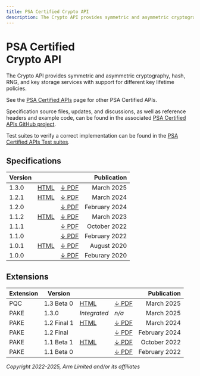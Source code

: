 ```yaml
---
title: PSA Certified Crypto API
description: The Crypto API provides symmetric and asymmetric cryptography, hash, RNG, and key storage services with support for different key lifetime policies
---
```


<!--
SPDX-FileCopyrightText: Copyright 2022-2025 Arm Limited and/or its affiliates <open-source-office@arm.com>
SPDX-License-Identifier: CC-BY-SA-4.0
-->

# PSA Certified<br />Crypto API

The Crypto API provides symmetric and asymmetric cryptography, hash, RNG, and key storage services with support for different key lifetime policies.

See the [PSA Certified APIs][psa-api] page for other PSA Certified APIs.

Specification source files, updates, and discussions, as well as reference headers and example code, can be found in the associated [PSA Certified APIs GitHub project][psa-api-gh].

Test suites to verify a correct implementation can be found in the [PSA Certified APIs Test suites][psa-api-ats].

[psa-api]:          ../
[psa-api-gh]:       https://github.com/arm-software/psa-api
[psa-api-ats]:      https://github.com/ARM-software/psa-arch-tests/tree/main/api-tests/dev_apis

## Specifications

Version | | | Publication
-|-|-|-:
1.3.0 | [HTML][1-3-html] | [&darr; PDF][1-3-0-pdf] | March 2025
1.2.1 | [HTML][1-2-html] | [&darr; PDF][1-2-1-pdf] | March 2024
1.2.0 | | [&darr; PDF][1-2-0-pdf] | February 2024
1.1.2 | [HTML][1-1-html] | [&darr; PDF][1-1-2-pdf] | March 2023
1.1.1 | | [&darr; PDF][1-1-1-pdf] | October 2022
1.1.0 | | [&darr; PDF][1-1-0-pdf] | February 2022
1.0.1 | [HTML][1-0-html] | [&darr; PDF][1-0-1-pdf] | August 2020
1.0.0 | | [&darr; PDF][1-0-0-pdf] | Feburary 2020

## Extensions

Extension | Version | | | Publication
-|-|-|-|-:
PQC | 1.3 Beta 0 | [HTML][pqc-beta-html] | [&darr; PDF][pqc-beta-0-pdf] | March 2025
PAKE | 1.3.0 | *Integrated* | *n/a* | March 2025
PAKE | 1.2 Final 1 | [HTML][pake-rel-html] | [&darr; PDF][pake-rel-1-pdf] | March 2024
PAKE | 1.2 Final | | [&darr; PDF][pake-rel-0-pdf] | February 2024
PAKE | 1.1 Beta 1 | [HTML][pake-beta-html] | [&darr; PDF][pake-beta-1-pdf] | October 2022
PAKE | 1.1 Beta 0 | | [&darr; PDF][pake-beta-0-pdf] | February 2022

[1-3-html]:             1.3/
[1-3-0-pdf]:            1.3/IHI0086-PSA_Certified_Crypto_API-1.3.0.pdf

[1-2-html]:             1.2/
[1-2-1-pdf]:            1.2/IHI0086-PSA_Certified_Crypto_API-1.2.1.pdf
[1-2-0-pdf]:            1.2/IHI0086-PSA_Certified_Crypto_API-1.2.0.pdf

[1-1-html]:             1.1/
[1-1-2-pdf]:            1.1/IHI0086-PSA_Certified_Crypto_API-1.1.2.pdf
[1-1-1-pdf]:            1.1/IHI0086-PSA_Certified_Crypto_API-1.1.1.pdf
[1-1-0-pdf]:            1.1/IHI0086-PSA_Cryptography_API-1.1.0.pdf

[1-0-html]:             1.0/
[1-0-1-pdf]:            1.0/IHI0086-PSA_Cryptography_API-1.0.1.pdf
[1-0-0-pdf]:            1.0/IHI0086-PSA_Cryptography_API-1.0.0.pdf

[pake-rel-html]:       1.2/ext-pake/
[pake-rel-1-pdf]:      1.2/ext-pake/AES0058-PSA_Certified_Crypto_API-1.2_PAKE_Extension.1.pdf
[pake-rel-0-pdf]:      1.2/ext-pake/AES0058-PSA_Certified_Crypto_API-1.2_PAKE_Extension.0.pdf

[pake-beta-html]:       1.1/ext-pake/
[pake-beta-1-pdf]:      1.1/ext-pake/AES0058-PSA_Certified_Crypto_API-1.1_PAKE_Extension-bet.1.pdf
[pake-beta-0-pdf]:      1.1/ext-pake/AES0058-PSA_Cryptography_API-1.1_PAKE_Extension-bet.0.pdf

[pqc-beta-html]:        1.3/ext-pqc/
[pqc-beta-0-pdf]:       1.3/ext-pqc/AES0119-PSA_Certified_Crypto_API-1.3_PQC_Extension-bet.0.pdf

*Copyright 2022-2025, Arm Limited and/or its affiliates*
